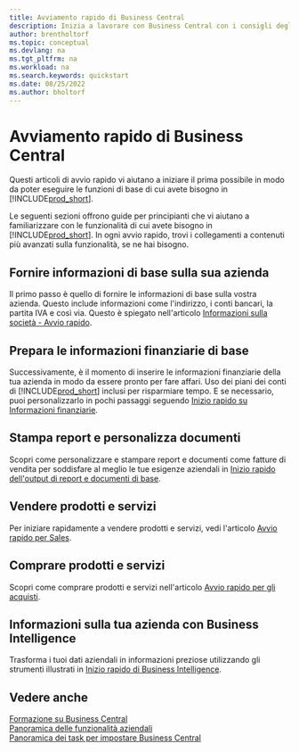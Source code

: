 ```yaml
---
title: Avviamento rapido di Business Central
description: Inizia a lavorare con Business Central con i consigli degli articoli di avvio rapido che ti aiutano a riempire i primi campi critici.
author: brentholtorf
ms.topic: conceptual
ms.devlang: na
ms.tgt_pltfrm: na
ms.workload: na
ms.search.keywords: quickstart
ms.date: 08/25/2022
ms.author: bholtorf
---
```


# Avviamento rapido di Business Central

Questi articoli di avvio rapido vi aiutano a iniziare il prima possibile in modo da poter eseguire le funzioni di base di cui avete bisogno in [!INCLUDE[prod_short](includes/prod_short.md)].

Le seguenti sezioni offrono guide per principianti che vi aiutano a familiarizzare con le funzionalità di cui avete bisogno in [!INCLUDE[prod_short](includes/prod_short.md)]. In ogni avvio rapido, trovi i collegamenti a contenuti più avanzati sulla funzionalità, se ne hai bisogno.

## Fornire informazioni di base sulla sua azienda

Il primo passo è quello di fornire le informazioni di base sulla vostra azienda. Questo include informazioni come l'indirizzo, i conti bancari, la partita IVA e così via. Questo è spiegato nell'articolo [Informazioni sulla società - Avvio rapido](quick-start-company-information.md).

## Prepara le informazioni finanziarie di base

Successivamente, è il momento di inserire le informazioni finanziarie della tua azienda in modo da essere pronto per fare affari. Uso dei piani dei conti di [!INCLUDE[prod_short](includes/prod_short.md)] inclusi per risparmiare tempo. E se necessario, puoi personalizzarlo in pochi passaggi seguendo [Inizio rapido su Informazioni finanziarie](quick-start-financial-information.md).

<!--
## Financial Basics

Financial Information  
(chart of accounts, but explained for non-accountants)
-->

## Stampa report e personalizza documenti

Scopri come personalizzare e stampare report e documenti come fatture di vendita per soddisfare al meglio le tue esigenze aziendali in [Inizio rapido dell'output di report e documenti di base](quick-start-reports-and-documents.md).

<!-- Reports and Documents  
(final reports, but also documents - how do I style invoices to work better for me?)
-->

## Vendere prodotti e servizi

Per iniziare rapidamente a vendere prodotti e servizi, vedi l'articolo [Avvio rapido per Sales](quick-start-sell-products-and-services.md).

<!--
(customer, items, things on stock or not, orders versus invoices, get paid on time, etc.)
-->

## Comprare prodotti e servizi

Scopri come comprare prodotti e servizi nell'articolo [Avvio rapido per gli acquisti](quick-start-procurement.md).  

<!--
(buy stuff, register in inventory, pay vendor)
-->

## Informazioni sulla tua azienda con Business Intelligence

Trasforma i tuoi dati aziendali in informazioni preziose utilizzando gli strumenti illustrati in [Inizio rapido di Business Intelligence](quick-start-business-intelligence.md).

<!--
Business Intelligence  
(reports)
-->

## Vedere anche

[Formazione su Business Central](/training/dynamics365/business-central?WT.mc_id=dyn365bc_landingpage-docs)  
[Panoramica delle funzionalità aziendali](across-business-functionality.md)  
[Panoramica dei task per impostare Business Central](setup.md)  

